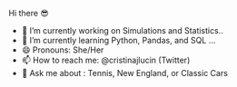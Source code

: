 Hi there :sunglasses:

- 🔭 I’m currently working on Simulations and Statistics..
- 🌱 I’m currently learning Python, Pandas, and SQL ...
- 😄 Pronouns: She/Her
- 📫 How to reach me: @cristinajlucin (Twitter)
- 💬 Ask me about : Tennis, New England, or Classic Cars
